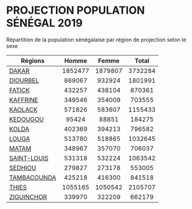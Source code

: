 # PROJECTION POPULATION SÉNÉGAL 2019

Répartition de la population sénégalaise par région de projection selon le sexe

| Régions  | Homme | Femme | Total |
| --------- |:-----:|:-----:|:-----:|
| [DAKAR](DAKAR) | 1852477 | 1879807 | 3732284 |
| [DIOURBEL](DIOURBEL) | 869067 | 932924 | 1801991 |
| [FATICK](FATICK) | 432257 | 438104 | 870361 |
| [KAFFRINE](KAFFRINE) | 349546 | 354009 | 703555 |
| [KAOLACK](KAOLACK) | 571826 | 583607 | 1155433 |
| [KEDOUGOU](KEDOUGOU) | 95424 | 88851 | 184275 |
| [KOLDA](KOLDA) | 402369 | 394213 | 796582 |
| [LOUGA](LOUGA) | 513780 | 518865 | 1032645 |
| [MATAM](MATAM) | 348967 | 357070 | 706037 |
| [SAINT-LOUIS](SAINT-LOUIS) | 531318 | 532224 | 1063542 |
| [SEDHIOU](SEDHIOU) | 279827 | 273178 | 553005 |
| [TAMBACOUNDA](TAMBACOUNDA) | 425218 | 416300 | 841518 |
| [THIES](THIES) | 1055165 | 1050542 | 2105707 |
| [ZIGUINCHOR](ZIGUINCHOR) | 339970 | 322209 | 662179 |
